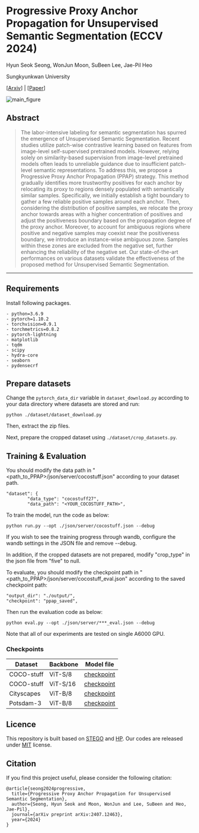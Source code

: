 # Progressive Proxy Anchor Propagation for Unsupervised Semantic Segmentation (ECCV 2024)
Hyun Seok Seong</sup>, WonJun Moon</sup>, SuBeen Lee</sup>, Jae-Pil Heo</sup>

Sungkyunkwan University

[[Arxiv](https://arxiv.org/abs/2407.12463)] | [[Paper]()]

![main_figure](https://github.com/user-attachments/assets/9721f19d-326d-4033-a1f1-08510276f251)

## Abstract
> The labor-intensive labeling for semantic segmentation has spurred the emergence of Unsupervised Semantic Segmentation. Recent studies utilize patch-wise contrastive learning based on features from image-level self-supervised pretrained models. However, relying solely on similarity-based supervision from image-level pretrained models often leads to unreliable guidance due to insufficient patch-level semantic representations. To address this, we propose a Progressive Proxy Anchor Propagation (PPAP) strategy. This method gradually identifies more trustworthy positives for each anchor by relocating its proxy to regions densely populated with semantically similar samples. Specifically, we initially establish a tight boundary to gather a few reliable positive samples around each anchor. Then, considering the distribution of positive samples, we relocate the proxy anchor towards areas with a higher concentration of positives and adjust the positiveness boundary based on the propagation degree of the proxy anchor. Moreover, to account for ambiguous regions where positive and negative samples may coexist near the positiveness boundary, we introduce an instance-wise ambiguous zone. Samples within these zones are excluded from the negative set, further enhancing the reliability of the negative set. Our state-of-the-art performances on various datasets validate the effectiveness of the proposed method for Unsupervised Semantic Segmentation.
----------


## Requirements
Install following packages.
```
- python=3.6.9
- pytorch=1.10.2
- torchvision=0.9.1
- torchmetrics=0.8.2
- pytorch-lightning
- matplotlib
- tqdm
- scipy
- hydra-core
- seaborn
- pydensecrf
```

## Prepare datasets
Change the `pytorch_data_dir` variable in `dataset_download.py` according to your data directory where datasets are stored and run:
```
python ./dataset/dataset_download.py
```
Then, extract the zip files.

Next, prepare the cropped dataset using `./dataset/crop_datasets.py`.

## Training & Evaluation
You should modify the data path in "<path_to_PPAP>/json/server/cocostuff.json" according to your dataset path.

```data_path
"dataset": {
        "data_type": "cocostuff27",
        "data_path": "<YOUR_COCOSTUFF_PATH>",
```

To train the model, run the code as below:
```train
python run.py --opt ./json/server/cocostuff.json --debug
```
If you wish to see the training progress through wandb, configure the wandb settings in the JSON file and remove --debug.

In addition, if the cropped datasets are not prepared, modify "crop_type" in the json file from "five" to null. 

To evaluate, you should modify the checkpoint path in "<path_to_PPAP>/json/server/cocostuff_eval.json" according to the saved checkpoint path:
```ckpt_path
"output_dir": "./output/",
"checkpoint": "ppap_saved",
```

Then run the evaluation code as below:
```
python eval.py --opt ./json/server/***_eval.json --debug
```

Note that all of our experiments are tested on single A6000 GPU.

### Checkpoints
Dataset | Backbone | Model file
 -- | -- | --
COCO-stuff | ViT-S/8 | [checkpoint](https://drive.google.com/file/d/162h3jZfribkfHcGQ_6THp8mLYbnST_P0/view?usp=sharing)
COCO-stuff | ViT-S/16 | [checkpoint](https://drive.google.com/file/d/1U6fsOnZJev5gj6LTjtb8x1iPjzjy1nOX/view?usp=sharing)
Cityscapes | ViT-B/8 | [checkpoint](https://drive.google.com/file/d/1kATTeEH3LllmGz3PPyn34lyBxavSUGLe/view?usp=sharing)
Potsdam-3 | ViT-B/8 | [checkpoint](https://drive.google.com/file/d/1CDngRnD8bVqzuILTmbink61hB4IUVzxE/view?usp=sharing)


## Licence
This repository is built based on [STEGO](https://github.com/mhamilton723/STEGO) and [HP](https://github.com/hynnsk/HP).
Our codes are released under [MIT](https://opensource.org/licenses/MIT) license.

## Citation
If you find this project useful, please consider the following citation:
```
@article{seong2024progressive,
  title={Progressive Proxy Anchor Propagation for Unsupervised Semantic Segmentation},
  author={Seong, Hyun Seok and Moon, WonJun and Lee, SuBeen and Heo, Jae-Pil},
  journal={arXiv preprint arXiv:2407.12463},
  year={2024}
}
```

